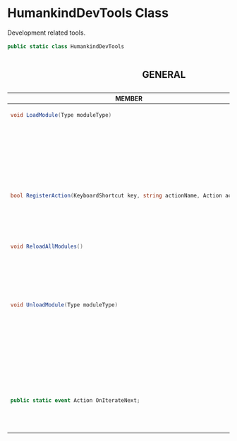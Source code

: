 # **HumankindDevTools Class**

Development related tools.

```csharp
public static class HumankindDevTools
```

<table width="100%"><caption>

## GENERAL  
</caption><thead><tr><th>MEMBER</th><th>DOCUMENTATION</th></tr></thead>
<tbody>
<tr><td align="left" valign="top">

```csharp
void LoadModule(Type moduleType)
```
</td><td align="left" valign="top">

### LoadModule
<img src="./resources/method.svg" alt="Method" height="16px"/><br/>
Registers all members of a class Type with DevTool's attribute annotations.<details><summary><code>PARAMETERS</code></summary><ul><li>
<kbd>moduleType</kbd> → A class Type with members annotated with DevTools attributes.</li>
</ul></details></td></tr>
<tr><td align="left" valign="top">

```csharp
bool RegisterAction(KeyboardShortcut key, string actionName, Action action)
```
</td><td align="left" valign="top">

### RegisterAction
<img src="./resources/method.svg" alt="Method" height="16px"/><details><summary><code>PARAMETERS</code></summary><ul><li>
<kbd>key</kbd> →</li>
<li>
<kbd>actionName</kbd> →</li>
<li>
<kbd>action</kbd> →</li>
</ul></details></td></tr>
<tr><td align="left" valign="top">

```csharp
void ReloadAllModules()
```
</td><td align="left" valign="top">

### ReloadAllModules
<img src="./resources/method.svg" alt="Method" height="16px"/><br/>
Reloads all registered modules.</td></tr>
<tr><td align="left" valign="top">

```csharp
void UnloadModule(Type moduleType)
```
</td><td align="left" valign="top">

### UnloadModule
<img src="./resources/method.svg" alt="Method" height="16px"/><br/>
Unregisters all members of a class Type after invoking any method with `[OnGameHasUnloaded]` attribute.<details><summary><code>PARAMETERS</code></summary><ul><li>
<kbd>moduleType</kbd> →</li>
</ul></details></td></tr>
<tr><td align="left" valign="top">

```csharp
public static event Action OnIterateNext;
```
</td><td align="left" valign="top">

### OnIterateNext
<img src="./resources/event.svg" alt="Event" height="16px"/></td></tr>
</tbody></table>
